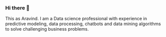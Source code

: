 ### Hi there 👋

<!--
**AravindR7/AravindR7** is a ✨ _special_ ✨ repository because its `README.md` (this file) appears on your GitHub profile.

Here are some ideas to get you started:

🔭 I’m currently working on ...Machine Learning and Natural Language Processing.
- 🌱 I’m currently learning ...
- 👯 I’m looking to collaborate on ...
- 🤔 I’m looking for help with ...
- 💬 Ask me about ... NLP and ML
- 📫 How to reach me: ...aravindcrgowda@gmail.com
- 😄 Pronouns: ...
- ⚡ Fun fact: ...
-->

This as Aravind. I am a Data science professional with experience in predictive modeling, data processing, chatbots and data mining algorithms to solve challenging business problems.
